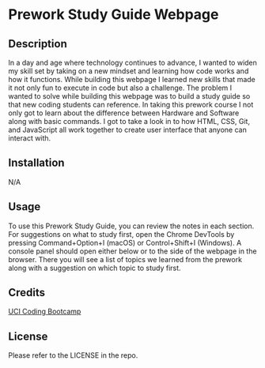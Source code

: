 # Prework Study Guide Webpage

## Description

In a day and age where technology continues to advance, I wanted to widen my skill set by taking on a new mindset and learning how code works and how it functions. While building this webpage I learned new skills that made it not only fun to execute in code but also a challenge. The problem I wanted to solve while building this webpage was to build a study guide so that new coding students can reference. In taking this prework course I not only got to learn about the difference between Hardware and Software along with basic commands. I got to take a look in to how HTML, CSS, Git, and JavaScript all work together to create user interface that anyone can interact with.


## Installation

N/A

## Usage

To use this Prework Study Guide, you can review the notes in each section. For suggestions on what to study first, open the Chrome DevTools by pressing Command+Option+I (macOS) or Control+Shift+I (Windows). A console panel should open either below or to the side of the webpage in the browser. There you will see a list of topics we learned from the prework along with a suggestion on which topic to study first.



## Credits

[UCI Coding Bootcamp](https://bootcampspot.instructure.com/courses/5134)

## License

Please refer to the LICENSE in the repo.
